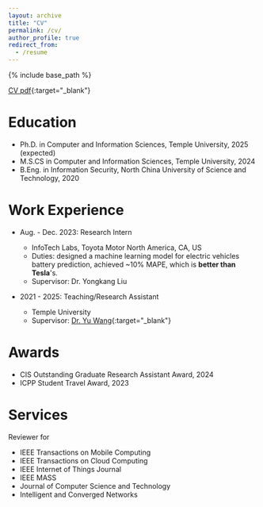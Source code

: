 ```yaml
---
layout: archive
title: "CV"
permalink: /cv/
author_profile: true
redirect_from:
  - /resume
---
```


{% include base_path %}


[CV pdf](/files/CV.pdf){:target="_blank"}

Education
======
* Ph.D. in Computer and Information Sciences, Temple University, 2025 (expected)
* M.S.CS in Computer and Information Sciences, Temple University, 2024
* B.Eng. in Information Security, North China University of Science and Technology, 2020


Work Experience
======
* Aug. - Dec. 2023: Research Intern
  * InfoTech Labs, Toyota Motor North America, CA, US
  * Duties: designed a machine learning model for electric vehicles battery prediction, achieved ~10% MAPE, which is **better than Tesla**'s.
  * Supervisor: Dr. Yongkang Liu

* 2021 - 2025: Teaching/Research Assistant
  * Temple University
  * Supervisor: [Dr. Yu Wang](https://cis.temple.edu/~yu/){:target="_blank"}

<!-- 
Publications
======
  <ul>{% for post in site.publications reversed %}
    {% include archive-single-cv.html %}
  {% endfor %}</ul>
 -->

<!-- 
Teaching
======
  <ul>{% for post in site.teaching reversed %}
    {% include archive-single-cv.html %}
  {% endfor %}</ul> 
 -->

Awards
======
* CIS Outstanding Graduate Research Assistant Award, 2024
* ICPP Student Travel Award, 2023

<!-- 
Talks
======
  <ul>{% for post in site.talks reversed %}
    {% include archive-single-talk-cv.html  %}
  {% endfor %}</ul>
 -->

Services
======
Reviewer for 
  * IEEE Transactions on Mobile Computing
  * IEEE Transactions on Cloud Computing
  * IEEE Internet of Things Journal
  * IEEE MASS
  * Journal of Computer Science and Technology
  * Intelligent and Converged Networks

